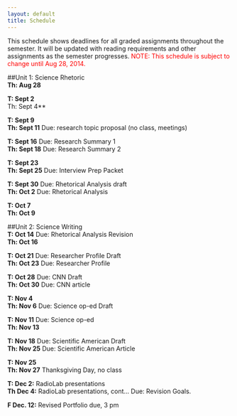 ```yaml
---
layout: default
title: Schedule
---
```

This schedule shows deadlines for all graded assignments throughout the semester. It will be updated with reading requirements and other assignments as the semester progresses. <span style="color: red">NOTE: This schedule is subject to change until Aug 28, 2014. </span>

##Unit 1: Science Rhetoric  
**Th: Aug 28**  

**T:   Sept 2**  
Th: Sept 4**   

**T:   Sept 9**  
**Th: Sept 11**  Due: research topic proposal (no class, meetings)  


**T:   Sept 16**  Due: Research Summary 1  
**Th: Sept 18**  Due: Research Summary 2  

**T:   Sept 23**  
**Th: Sept 25**  Due: Interview Prep Packet  


**T:   Sept 30**    Due: Rhetorical Analysis draft   
**Th: Oct 2**  Due: Rhetorical Analysis  


**T:   Oct 7**  
**Th: Oct 9**  

##Unit 2: Science Writing  
**T:   Oct 14**  Due: Rhetorical Analysis Revision  
**Th: Oct 16**  


**T:   Oct 21**  Due: Researcher Profile Draft  
**Th: Oct 23**  Due: Researcher Profile  


**T:   Oct 28**  Due: CNN Draft  
**Th: Oct 30**  Due: CNN article   


**T:   Nov 4**   
**Th: Nov 6**  Due: Science op-ed Draft  


**T:   Nov 11**  Due: Science op-ed  
**Th: Nov 13**  


**T:    Nov 18**  Due: Scientific American Draft  
**Th:  Nov 25**  Due: Scientific American Article  


**T:   Nov 25**  
**Th: Nov 27**  Thanksgiving Day, no class  

**T:  Dec 2:** RadioLab presentations  
**Th Dec 4:**  RadioLab presentations, cont…  Due: Revision Goals.  

**F Dec. 12:** Revised Portfolio due, 3 pm   